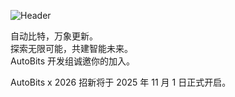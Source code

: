 
![Header](https://capsule-render.vercel.app/api?type=Waving&color=timeGradient&height=200&animation=fadeIn&section=header&text=AutoBits%20Team&fontSize=70)

自动比特，万象更新。  
探索无限可能，共建智能未来。  
AutoBits 开发组诚邀你的加入。  

AutoBits x 2026 招新将于 2025 年 11 月 1 日正式开启。
